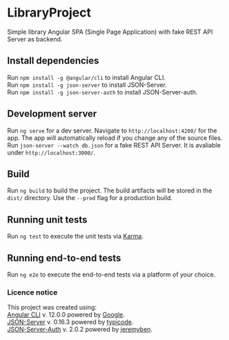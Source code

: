 # LibraryProject
Simple library Angular SPA (Single Page Application) with fake REST API Server as backend.

## Install dependencies

Run `npm install -g @angular/cli` to install Angular CLI.  
Run `npm install -g json-server` to install JSON-Server.  
Run `npm install -g json-server-auth` to install JSON-Server-auth.  

## Development server

Run `ng serve` for a dev server. Navigate to `http://localhost:4200/` for the app. The app will automatically reload if you change any of the source files.  
Run `json-server --watch db.json` for a fake REST API Server. It is avaliable under `http://localhost:3000/`.

## Build

Run `ng build` to build the project. The build artifacts will be stored in the `dist/` directory. Use the `--prod` flag for a production build.

## Running unit tests

Run `ng test` to execute the unit tests via [Karma](https://karma-runner.github.io).

## Running end-to-end tests

Run `ng e2e` to execute the end-to-end tests via a platform of your choice.

### Licence notice
This project was created using:  
[Angular CLI](https://github.com/angular/angular-cli) v. 12.0.0 powered by [Google](https://about.google/).  
[JSON-Server](https://github.com/typicode/json-server) v. 0.16.3 powered by [typicode](https://github.com/typicode).  
[JSON-Server-Auth](https://github.com/jeremyben/json-server-auth) v. 2.0.2 powered by [jeremyben](https://github.com/jeremyben).  
